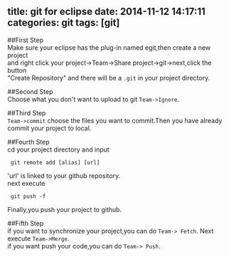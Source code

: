 title: git for eclipse
date: 2014-11-12 14:17:11
categories: git
tags: [git]
---

##First Step  
Make sure your eclipse has the plug-in named egit,then create a new project  
and right click your project->Team->Share project->git->next,click the button  
"Create Repository" and there will be a `.git` in your project directory.  

##Second Step  
Choose what you don't want to upload to git `Team->Ignore`.  

##Third Step  
`Team->commit` choose the files you want to commit.Then you have already  
commit your project to local.  

##Fourth Step  
cd your project directory and input  
```
 git remote add [alias] [url]
```  
'url' is linked to your github repository.  
next execute  
```
 git push -f
```  
Finally,you push your project to github.  

##Fifth Step  
if you want to synchronize your project,you can do `Team-> Fetch`.
Next execute `Team->Merge`.  
if you want push your code,you can do `Team-> Push`.




